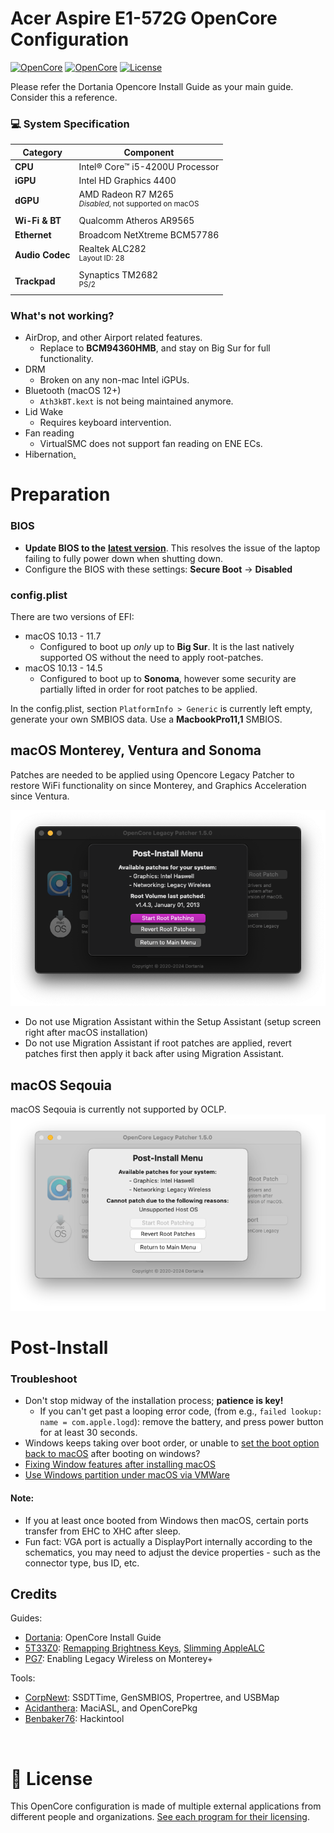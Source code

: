 # Acer Aspire E1-572G OpenCore Configuration


[![OpenCore](https://img.shields.io/badge/OpenCore-1.0.0-blue.svg)](https://github.com/acidanthera/OpenCorePkg)
[![OpenCore](https://img.shields.io/badge/macOS-Sonoma-green.svg)](https://github.com/acidanthera/OpenCorePkg)
[![License](https://img.shields.io/badge/License-MIT-purple.svg)](https://github.com/unitedastronomer/E1-572G-Hackintosh/blob/main/LICENSE.md)<br>

Please refer the Dortania Opencore Install Guide as your main guide. Consider this a reference.


### 💻 System Specification

| Category       | Component                               |
|----------------|-----------------------------------------|
| **CPU**        | Intel® Core™ i5-4200U Processor         |
| **iGPU**       | Intel HD Graphics 4400                  |
| **dGPU**       | AMD Radeon R7 M265  <br><sup>_Disabled_, not supported on macOS</sup>        |
| **Wi-Fi & BT** | Qualcomm Atheros AR9565  </sup>      |
| **Ethernet**   | Broadcom NetXtreme BCM57786                           |
| **Audio Codec**| Realtek ALC282<br><sup>Layout ID: 28</sup>                                   |
| **Trackpad**   | Synaptics TM2682 <br><sup>PS/2</sup>                                          |


### What's not working?

- AirDrop, and other Airport related features.
	- Replace to **BCM94360HMB**, and stay on Big Sur for full functionality.
- DRM
	- Broken on any non-mac Intel iGPUs.
- Bluetooth (macOS 12+)
	- `Ath3kBT.kext` is not being maintained anymore.
- Lid Wake
	- Requires keyboard intervention.
- Fan reading
	- VirtualSMC does not support fan reading on ENE ECs.
- Hibernation[.](https://github.com/acidanthera/bugtracker/issues/386#issuecomment-503042790)


# Preparation

### BIOS 

*  **Update BIOS to the** [**latest version**](https://www.acer.com/us-en/support/product-support/Aspire_E1-572G). This resolves the issue of the laptop failing to fully power down when shutting down.
* Configure the BIOS with these settings: **Secure Boot** -> **Disabled**

### config.plist


There are two versions of EFI:

* macOS 10.13 - 11.7 
	*  Configured to boot up _only_ up to **Big Sur**. It is the last natively supported OS without the need to apply root-patches.
* macOS 10.13 - 14.5
	* Configured to boot up to **Sonoma**, however some security are partially lifted in order for root patches to be applied.

In the config.plist, section <code>PlatformInfo > Generic</code> is currently left empty, generate your own SMBIOS data. Use a **MacbookPro11,1** SMBIOS.


## macOS Monterey, Ventura and Sonoma
Patches are needed to be applied using Opencore Legacy Patcher to restore WiFi functionality on since Monterey, and Graphics Acceleration since Ventura. 

![](assets/oclp.png)


 * Do not use Migration Assistant within the Setup Assistant (setup screen right after macOS installation)
 * Do not use Migration Assistant if root patches are applied, revert patches first then apply it back after using Migration Assistant.

## macOS Seqouia

 macOS Seqouia is currently not supported by OCLP.
![](assets/oclp_unsupportedhost.png)

# Post-Install


### Troubleshoot
* Don't stop midway of the installation process; **patience is key!**
	* If you can't get past a looping error code, (from e.g., `failed lookup: name = com.apple.logd`): remove the battery, and press power button for at least 30 seconds.
* Windows keeps taking over boot order, or unable to [set the boot option back to macOS](https://dortania.github.io/OpenCore-Post-Install/multiboot/bootcamp.html#installation) after booting on windows?
* [Fixing Window features after installing macOS](https://github.com/5T33Z0/OC-Little-Translated/blob/main/I_Windows/Windows_fixes.md)
* [Use Windows partition under macOS via VMWare](https://github.com/mackonsti/s145-14iwl/blob/master/Fusion.md)


#### Note:
* If you at least once booted from Windows then macOS, certain ports transfer from EHC to XHC after sleep.
* Fun fact: VGA port is actually a DisplayPort internally according to the schematics, you may need to adjust the device properties - such as the connector type, bus ID, etc. 

## Credits

Guides:
- [Dortania](https://dortania.github.io/OpenCore-Install-Guide/config.plist/haswell.html): OpenCore Install Guide
- [5T33Z0](https://github.com/5T33Z0): [Remapping Brightness Keys](https://github.com/5T33Z0/OC-Little-Translated/blob/main/05_Laptop-specific_Patches/Fixing_Keyboard_Mappings_and_Brightness_Keys/Customizing_ThinkPad_Keyboard_Shortcuts.md), [Slimming AppleALC](https://github.com/5T33Z0/AppleALC-Guides/tree/main/Slimming_AppleALC)
- [PG7](https://www.insanelymac.com/forum/topic/359007-wifi-atheros-monterey-ventura-sonoma-work/): Enabling Legacy Wireless on Monterey+

Tools:
- [CorpNewt](https://github.com/corpnewt/SSDTTime): SSDTTime, GenSMBIOS, Propertree, and USBMap
- [Acidanthera](https://github.com/acidanthera/MaciASL): MaciASL, and OpenCorePkg
- [Benbaker76](https://github.com/benbaker76/Hackintool): Hackintool
<br>


# 📜 **License** <br>

This OpenCore configuration is made of multiple external applications from different people and organizations. [See each program for their licensing](assets/REFERENCE.md).

